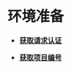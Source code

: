 # 环境准备<a name="ZH-CN_TOPIC_0109964494"></a>

-   **[获取请求认证](获取请求认证.md)**  

-   **[获取项目编号](获取项目编号.md)**  


